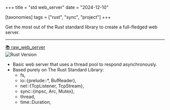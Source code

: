 +++
title = "std web_server"
date = "2024-12-10"

[taxonomies]
tags = ["rust", "sync", "project"]
+++

Get the most out of the Rust standard library to create a full-fledged web server.

<!-- more -->
---

[📚 raw_web_server](https://github.com/maltsev-dev/raw_web_server)  
![Rust Version](https://img.shields.io/badge/rust-1.83.0%20-green)

* Basic web server that uses a thread pool to respond asynchronously.
* Based purely on The Rust Standard Library:
    * fs,
    * io::{prelude::*, BufReader},
    * net::{TcpListener, TcpStream},
    * sync::{mpsc, Arc, Mutex},
    * thread,
    * time::Duration,
